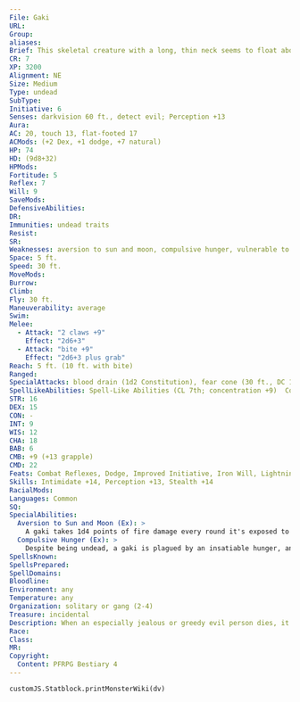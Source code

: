```yaml
---
File: Gaki
URL: 
Group: 
aliases: 
Brief: This skeletal creature with a long, thin neck seems to float above the ground. Its jaw is elongated, showing sharp, worn teeth.
CR: 7
XP: 3200
Alignment: NE
Size: Medium
Type: undead
SubType: 
Initiative: 6
Senses: darkvision 60 ft., detect evil; Perception +13
Aura: 
AC: 20, touch 13, flat-footed 17
ACMods: (+2 Dex, +1 dodge, +7 natural)
HP: 74
HD: (9d8+32)
HPMods: 
Fortitude: 5
Reflex: 7
Will: 9
SaveMods: 
DefensiveAbilities: 
DR: 
Immunities: undead traits
Resist: 
SR: 
Weaknesses: aversion to sun and moon, compulsive hunger, vulnerable to cold and fire
Space: 5 ft.
Speed: 30 ft.
MoveMods: 
Burrow: 
Climb: 
Fly: 30 ft.
Maneuverability: average
Swim: 
Melee: 
  - Attack: "2 claws +9"
    Effect: "2d6+3"
  - Attack: "bite +9"
    Effect: "2d6+3 plus grab"
Reach: 5 ft. (10 ft. with bite)
Ranged: 
SpecialAttacks: blood drain (1d2 Constitution), fear cone (30 ft., DC 16)
SpellLikeAbilities: Spell-Like Abilities (CL 7th; concentration +9)  Constant-detect evil At will-invisibility  1/day-disguise self
STR: 16
DEX: 15
CON: -
INT: 9
WIS: 12
CHA: 18
BAB: 6
CMB: +9 (+13 grapple)
CMD: 22
Feats: Combat Reflexes, Dodge, Improved Initiative, Iron Will, Lightning Reflexes
Skills: Intimidate +14, Perception +13, Stealth +14
RacialMods: 
Languages: Common
SQ: 
SpecialAbilities:
  Aversion to Sun and Moon (Ex): >
    A gaki takes 1d4 points of fire damage every round it's exposed to the light of a full moon. It takes 1d4 points of cold damage every round it is exposed to direct sunlight.
  Compulsive Hunger (Ex): >
    Despite being undead, a gaki is plagued by an insatiable hunger, and believes it can gain a normal body or rest in peace if it consumes the right mixture of flesh, food, and drink. A gaki that finds a corpse or is offered food, wine, holy water, or flowers must succeed at a DC 20 Will save or spend one turn trying to grab and consume it. Its narrow neck prevents it from swallowing more than a tiny amount, and it gives up after 1 round of attempting to do so. A gaki that consumes holy water in this way is not harmed by it.
SpellsKnown: 
SpellsPrepared: 
SpellDomains: 
Bloodline: 
Environment: any
Temperature: any
Organization: solitary or gang (2-4)
Treasure: incidental
Description: When an especially jealous or greedy evil person dies, it sometimes returns as a gaki-a misshapen creature with a supernatural hunger for things of the material world. Mistakenly called "hungry ghosts" because of their ability to fly and turn invisible, gakis believe that if they consume the right material-typically meat, wine, blood, flowers, and souls-they can form a new body resembling their former mortal shapes. Its long, thin neck restricts how much it can eat, and the creature is perpetually starving. It prefers to consume evil creatures, believing it gains more sustenance from a sinful being than a righteous one, but it won't pass up any mortal flesh. Some gakis believe they must consume flesh from demons or undead, and fixate on these creatures to the aversion of all others. Gakis are cursed, pitiable creatures with nothing to lose, which makes them very dangerous. Some that have existed for many years as undead grow desperate and try consuming earth, sewage, or more vile substances in an attempt to find the missing ingredient for their transformation. Particularly unfortunate ones bear an onerous curse that causes anything they try to eat to burst into flame or wither away into dust. These creatures have short memories and little sense of perspective. They're smart enough to pursue what they want cannily, but fail at making long-term plans. Most gakis wander alone, pursuing their search for nourishment in solitude. When they do form packs, they use their numbers to surround and bring down large animals or groups of people, but then throw cooperation aside to squabble and shove as each one greedily tries to claim the entire prize they've taken. Strangely, gakis are scorched by moonlight and frozen by sunlight. Because of this, they're forced to lurk in the shadows of ruins. Some wander the deep caves and tunnels below the surface, scrounging whatever meals they can find. In urban areas, they group together to stalk the slums, often leaping upon victims, tearing away small morsels of flesh before they retreat, leaving victims bleeding and disoriented. They find hiding places- often in abandoned buildings or sewers- to stay during the day, turning invisible and biding their time till the dark of night comes.
Race: 
Class: 
MR: 
Copyright:
  Content: PFRPG Bestiary 4
---
```

```dataviewjs
customJS.Statblock.printMonsterWiki(dv)
```

